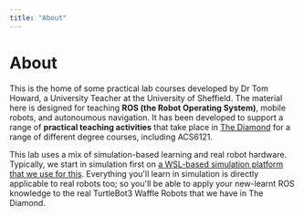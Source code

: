 ```yaml
---
title: "About"
---
```

 
# About

This is the home of some practical lab courses developed by Dr Tom Howard, a University Teacher at the University of Sheffield. The material here is designed for teaching **ROS (the Robot Operating System)**, mobile robots, and autonoumous navigation. It has been developed to support a range of **practical teaching activities** that take place in [The Diamond](https://www.sheffield.ac.uk/engineering/diamond) for a range of different degree courses, including ACS6121.

This lab uses a mix of simulation-based learning and real robot hardware. Typically, we start in simulation first on [a WSL-based simulation platform that we use for this](https://lincaolab.github.io/acs6121/wsl-ros/). Everything you'll learn in simulation is directly applicable to real robots too; so you'll be able to apply your new-learnt ROS knowledge to the real TurtleBot3 Waffle Robots that we have in The Diamond.